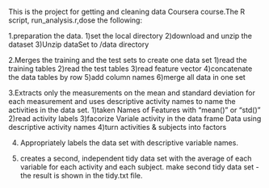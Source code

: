 This is the project for getting and cleaning data Coursera course.The R script, run_analysis.r,dose the following: 

1.preparation the data.
 1)set the local directory
 2)download and unzip the dataset
 3)Unzip dataSet to /data directory

2.Merges the training and the test sets to create one data set
 1)read the training tables
 2)read the test tables
 3)read feature vector 
 4)concatenate the data tables by row
 5)add column names 
 6)merge all data in one set

3.Extracts only the measurements on the mean and standard deviation for each measurement and uses descriptive activity names to name the activities in the data set.
 1)taken Names of Features with “mean()” or “std()”
 2)read activity labels
 3)facorize Variale activity in the data frame Data using descriptive activity names
 4)turn activities & subjects into factors


4. Appropriately labels the data set with descriptive variable names.
 
5. creates a second, independent tidy data set with the average of each variable for each activity and each subject.
 make second tidy data set - the result is shown in the tidy.txt file.

